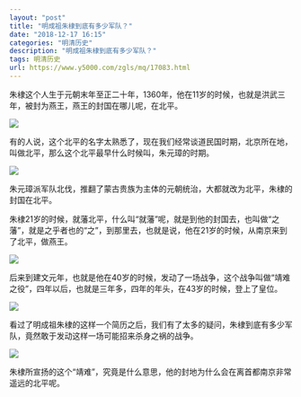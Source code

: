 ```yaml
---
layout: "post"
title: "明成祖朱棣到底有多少军队？"
date: "2018-12-17 16:15"
categories: "明清历史"
description: "明成祖朱棣到底有多少军队？"
tags: 明清历史
url: https://www.y5000.com/zgls/mq/17083.html
---
```






朱棣这个人生于元朝末年至正二十年，1360年，他在11岁的时候，也就是洪武三年，被封为燕王，燕王的封国在哪儿呢，在北平。

![](https://img.y5000.com/uploads/allimg/170315/13351B216-0.jpg)

有的人说，这个北平的名字太熟悉了，现在我们经常谈道民国时期，北京所在地，叫做北平，那么这个北平最早什么时候叫，朱元璋的时期。

![](https://img.y5000.com/uploads/allimg/170315/1335164935-1.jpg)

朱元璋派军队北伐，推翻了蒙古贵族为主体的元朝统治，大都就改为北平，朱棣的封国在北平。

朱棣21岁的时候，就藩北平，什么叫“就藩”呢，就是到他的封国去，也叫做“之藩”，就是之乎者也的“之”，到那里去，也就是说，他在21岁的时候，从南京来到了北平，做燕王。

![](https://img.y5000.com/uploads/allimg/170315/1335164102-2.jpg)

后来到建文元年，也就是他在40岁的时候，发动了一场战争，这个战争叫做“靖难之役”，四年以后，也就是三年多，四年的年头，在43岁的时候，登上了皇位。

![](https://img.y5000.com/uploads/allimg/170315/13351C526-3.jpg)

看过了明成祖朱棣的这样一个简历之后，我们有了太多的疑问，朱棣到底有多少军队，竟然敢于发动这样一场可能招来杀身之祸的战争。

![](https://img.y5000.com/uploads/allimg/170315/1335163164-4.jpg)

朱棣所宣扬的这个“靖难”，究竟是什么意思，他的封地为什么会在离首都南京非常遥远的北平呢。
